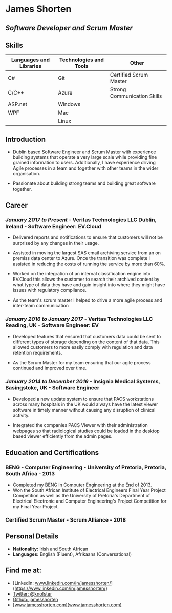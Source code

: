 # James Shorten

## *Software Developer and Scrum Master*

## Skills

|**Languages and Libraries**|**Technologies and Tools**|**Other**               |
|-------------|------------------------|------------------------|
| C#          | Git                    | Certified Scrum Master |
| C/C++       | Azure                  | Strong Communication Skills|
| ASP.net     | Windows                ||
| WPF         | Mac                    ||
|             | Linux                  ||

## Introduction

* Dublin based Software Engineer and Scrum Master with experience building systems that operate a very large scale while providing fine grained information to users. Additionally, I have experience driving Agile processes in a team and together with other teams in the wider organisation.

* Passionate about building strong teams and building great software together.

## Career

### *January 2017 to Present* - **Veritas Technologies LLC Dublin, Ireland** - Software Engineer: EV.Cloud

* Delivered reports and notifications to ensure that customers will not be surprised by any changes in their usage.

* Assisted in moving the largest SAS email archiving service from an on premiss data center to Azure. Once the transition was complete I assisted in reducing the costs of running the service by more than 60%.

* Worked on the integration of an internal classification engine into EV.Cloud this allows the customer to search their archived content by what type of data they have and gain insight into where they might have issues with regulatory compliance.

* As the team's scrum master I helped to drive a more agile process and inter-team communication

### *January 2016 to January 2017* - **Veritas Technologies LLC Reading, UK** - Software Engineer: EV

* Developed features that ensured that customers data could be sent to different types of storage depending on the content of that data. This allowed customers to more easily comply with regulation and data retention requirements.

* As the Scrum Master for my team ensuring that our agile process continued and improved over time.

### *January 2014 to December 2016* - **Insignia Medical Systems, Basingstoke, UK** - Software Engineer

* Developed a new update system to ensure that PACS workstations across many hospitals in the UK would always have the latest viewer software in timely manner without causing any disruption of clinical activity.

* Integrated the companies PACS Viewer with their administration webpages so that radiological studies could be loaded in the desktop based viewer efficiently from the admin pages.

## Education and Certifications

### **BENG - Computer Engineering** - University of Pretoria, Pretoria, South Africa - 2013

* Completed my BENG in Computer Engineering at the End of 2013. 
* Won the South African Institute of Electrical Engineers Final Year Project Competition as well as the University of Pretoria's Department of Electrical Electronic and Computer Engineering's Project Competition for my Final Year Project.

### **Certified Scrum Master** - Scrum Alliance - 2018

## Personal Details

* **Nationality:** Irish and South African
* **Languages:** English (Fluent), Afrikaans (Conversational)

## Find me at:

* [LinkedIn: www.linkedin.com/in/jamesshorten/](https://www.linkedin.com/in/jamesshorten/)
* [Twitter: @knofster](https://twitter.com/knofster)
* [Github: jamesshorten](https://github.com/jamesshorten)
* [www.jamesshorten.com](www.jamesshorten.com)